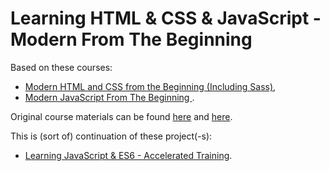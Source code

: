 # Learning HTML & CSS & JavaScript - Modern From The Beginning

Based on these courses:

- [Modern HTML and CSS from the Beginning (Including Sass)](https://learning.oreilly.com/videos/modern-html-and/9781838822828/),
- [Modern JavaScript From The Beginning
  ](https://learning.oreilly.com/videos/modern-javascript-from/9781789539509/).

Original course materials can be found [here](https://github.com/PacktPublishing/Modern-HTML-and-CSS-from-the-Beginning-Including-Sass) and [here](https://github.com/packtpublishing/modern-javascript-from-the-beginning).

This is (sort of) continuation of these project(-s):

- [Learning JavaScript & ES6 - Accelerated Training](https://github.com/sswietoniowski/learning-javascript-and-es6-accelerated-training).
